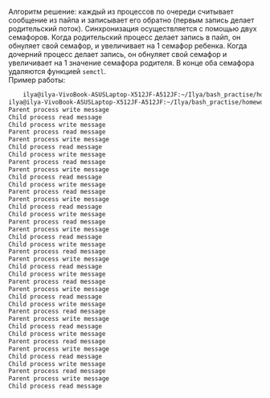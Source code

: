 Алгоритм решение: каждый из процессов по очереди считывает сообщение из пайпа и записывает его обратно (первым запись делает
родительский поток). Синхронизация осуществляется с помощью двух семафоров. Когда родительский процесс делает запись в пайп, он обнуляет свой семафор, и увеличивает на 1 семафор ребенка. Когда дочерний процесс делает запись, он обнуляет свой семафор и увеличивает на 1 значение семафора родителя. В конце оба семафора удаляются функцией `semctl`.  
Пример работы: 
```bash
    ilya@ilya-VivoBook-ASUSLaptop-X512JF-A512JF:~/Ilya/bash_practise/homeworks/hm9$ gcc main.c -o ./main
ilya@ilya-VivoBook-ASUSLaptop-X512JF-A512JF:~/Ilya/bash_practise/homeworks/hm9$ ./main 
Parent process write message
Child process read message
Child process write message
Parent process read message
Parent process write message
Child process read message
Child process write message
Parent process read message
Parent process write message
Child process read message
Child process write message
Parent process read message
Parent process write message
Child process read message
Child process write message
Parent process read message
Parent process write message
Child process read message
Child process write message
Parent process read message
Parent process write message
Child process read message
Child process write message
Parent process read message
Parent process write message
Child process read message
Child process write message
Parent process read message
Parent process write message
Child process read message
Child process write message
Parent process read message
Parent process write message
Child process read message
Child process write message
Parent process read message
Parent process write message
Child process read message

```